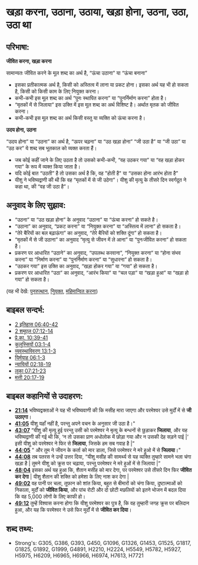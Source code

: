 # खड़ा करना, उठाना, उठाया, खड़ा होना, उठना, उठा, उठा था #

## परिभाषा: ##

__जीवित करना, खड़ा करना__

सामान्यतः जीवित करने के मूल शब्द का अर्थ है, “ऊंचा उठाना” या “ऊंचा बनाना”

* इसका प्रतीकात्मक अर्थ है, किसी को अस्तित्व में लाना या प्रकट होना। इसका अर्थ यह भी हो सकता है, किसी को किसी काम के लिए नियुक्त करना।
* कभी-कभी इस मूल शब्द का अर्थ “पुनः स्थापित करना” या “पुनर्निर्माण करना”  होता है।
* “मृतकों में से जिलाया” इस उक्ति में इस मूल शब्द का अर्थ विशिष्ट है। अर्थात मृतक को जीवित करना।
* कभी-कभी इस मूल शब्द का अर्थ किसी वस्तु या व्यक्ति को ऊंचा करना है।

__उदय होना, उठना__

“उदय होना” या “उठना” का अर्थ है, “ऊपर चढ़ना” या “उठ खड़ा होना” “जी उठा है” या “जी उठा” या “उठ कर” ये शब्द सब भूतकाल को व्यक्त करता हैं।

* जब कोई कहीं जाने के लिए उठता है तो उसको कभी-कभी, “वह उठकर गया” या “वह खड़ा होकर गया” के रूप में व्यक्त किया जाता है।
* यदि कोई बात “उठती” है तो उसका अर्थ है कि, वह "होती है" या “उसका होना आरंभ होता है”
* यीशु ने भविष्यद्वाणी की थी कि वह “मृतकों में से जी उठेगा”। यीशु की मृत्यु के तीसरे दिन स्वर्गदूत ने कहा था, की “वह जी उठा है”।

## अनुवाद के लिए सुझाव: ##

* “उठना” या “उठ खड़ा होना” के अनुवाद “उठाना” या “ऊंचा करना” हो सकते है।
* “उठाना” का अनुवाद, “प्रकट करना” या “नियुक्त करना” या “अस्तित्व में लाना”  हो सकता है।
* “तेरे बैरियों का बल बढ़ाऊंगा” का अनुवाद, “तेरे बैरियों को शक्ति दूंगा”  हो सकता है।
* “मृतकों में से जी उठाना” का अनुवाद “मृत्यु से जीवन में ले आना” या “पुनःजीवित करना”  हो सकता है।
* प्रकरण पर आधारित “उठाने” का अनुवाद, “उपलब्ध करवाना”, “नियुक्त करना” या “होना संभव करना” या “निर्माण करना” या “पुनर्निर्माण करना” या “सुधारना”  हो सकता है।
* “उठकर गया” इस उक्ति का अनुवाद, “खड़ा होकर गया” या “गया”  हो सकता है।
* प्रकरण पर आधारित “उठा” का अनुवाद, “आरंभ किया” या “चल पड़ा” या “खड़ा हुआ” या “खड़ा हो गया” हो सकता है।

(यह भी देखें: [पुनरुत्थान](../kt/resurrection.md), [निुयक्त](../kt/appoint.md), [महिमान्वित करना](../kt/exalt.md))

## बाइबल सन्दर्भ: ##

* [2 इतिहास 06:40-42](rc://en/tn/help/2ch/06/40)
* [2 शमूएल 07:12-14](rc://en/tn/help/2sa/07/12)
* [प्रे.का. 10:39-41](rc://en/tn/help/act/10/39)
* [कुलुस्सियों 03:1-4](rc://en/tn/help/col/03/01)
* [व्यवस्थाविवरण 13:1-3](rc://en/tn/help/deu/13/01)
* [यिर्मयाह 06:1-3](rc://en/tn/help/jer/06/01)
* [न्यायियों 02:18-19](rc://en/tn/help/jdg/02/18)
* [लूका 07:21-23](rc://en/tn/help/luk/07/21)
* [मत्ती 20:17-19](rc://en/tn/help/mat/20/17)

## बाइबल कहानियों से उदाहरण: ##

* __[21:14](rc://en/tn/help/obs/21/14)__ भविष्यद्वक्ताओं ने यह भी भविष्यवाणी की कि मसीह मारा जाएगा और परमेश्वर उसे मुर्दों में से __जी उठाएगा__।
* __[41:05](rc://en/tn/help/obs/41/05)__ यीशु यहाँ नहीं है, परन्तु अपने वचन के अनुसार जी उठा है।" 
* __[43:07](rc://en/tn/help/obs/43/07)__ “यीशु की मृत्यु हुई परन्तु उसी को परमेश्वर ने मृत्यु के बन्धनों से छुड़ाकर __जिलाया__, और यह भविष्यद्वाणी की गई थी कि, ‘न तो उसका प्राण अधोलोक में छोड़ा गया और न उसकी देह सड़ने पाई |’ इसी यीशु को परमेश्वर ने फिर से __जिलाया__, जिसके हम सब गवाह है |”
* __[44:05](rc://en/tn/help/obs/44/05)__ " और तुम ने जीवन के कर्ता को मार डाला, जिसे परमेश्वर ने मरे हुओ में से __जिलाया__।"
* __[44:08](rc://en/tn/help/obs/44/08)__ तब पतरस ने उन्हें उत्तर दिया, “यीशु मसीह की सामर्थ्य से यह व्यक्ति तुम्हारे सामने भला चंगा खड़ा है | तुमने यीशु को क्रूस पर चढ़ाया, परन्तु परमेश्वर ने मरे हुओं में से जिलाया |”
* __[48:04](rc://en/tn/help/obs/48/04)__ इसका अर्थ यह हुआ कि, शैतान मसीह को मार देगा, पर परमेश्वर उसे तीसरे दिन फिर __जीवित कर देगा__ | यीशु शैतान की शक्ति को हमेशा के लिए नाश कर देगा |
* __[49:02](rc://en/tn/help/obs/49/02)__ वह पानी पर चला, तूफान को शांत किया, बहुत से बीमारों को चंगा किया, दुष्टात्माओं को निकाला, मुर्दों को __जीवित किया__, और पांच रोटी और दो छोटी मछलियों को इतने भोजन में बदल दिया कि वह 5,000 लोगों के लिए काफी हो।
* __[49:12](rc://en/tn/help/obs/49/12)__ तुम्हें विश्वास करना होगा कि यीशु परमेश्वर का पुत्र है, कि वह तुम्हारी जगह क्रूस पर बलिदान हुआ, और यह कि परमेश्वर ने उसे फिर मुर्दों में से __जीवित कर दिया__।

## शब्द तथ्य: ##

* Strong's: G305, G386, G393, G450, G1096, G1326, G1453, G1525, G1817, G1825, G1892, G1999, G4891, H2210, H2224, H5549, H5782, H5927, H5975, H6209, H6965, H6966, H6974, H7613, H7721

